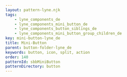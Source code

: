 ```yaml
---
layout: pattern-lyne.njk
tags: 
    - lyne_components_de
    - lyne_components_mini_button_de
    - lyne_components_button_siblings_de
    - lyne_components_mini_button_group_children_de
key: mini-button-lyne_de
title: Mini-Button
parent: button-folder-lyne_de
keywords: button, icon, split, action
order: 140
patternId: sbbMiniButton
patternDirectory: button
---
```

